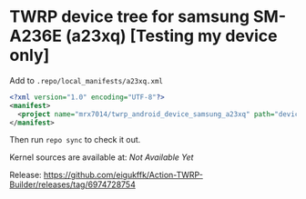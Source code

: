 # TWRP device tree for samsung SM-A236E (a23xq) [Testing my device only]

Add to
`.repo/local_manifests/a23xq.xml`

```xml
<?xml version="1.0" encoding="UTF-8"?>
<manifest>
  <project name="mrx7014/twrp_android_device_samsung_a23xq" path="device/samsung/a23xq" remote="github" revision="twrp_a23xq" />
</manifest>

```
Then run `repo sync` to check it out.

Kernel sources are available at: 
*Not Available Yet*


Release: https://github.com/eigukffk/Action-TWRP-Builder/releases/tag/6974728754
